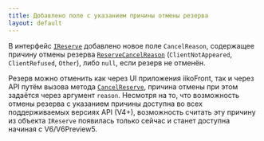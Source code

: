 ```yaml
---
title: Добавлено поле с указанием причины отмены резерва  
layout: default
---
```

В интерфейс [`IReserve`](https://iiko.github.io/front.api.sdk/v6/html/T_Resto_Front_Api_Data_Brd_IReserve.htm) добавлено новое поле `CancelReason`, содержащее причину отмены резерва [`ReserveCancelReason`](https://iiko.github.io/front.api.sdk/v6/html/T_Resto_Front_Api_Data_Brd_ReserveCancelReason.htm) (`ClientNotAppeared`, `ClientRefused`, `Other`), либо `null`, если резерв не отменён.

Резерв можно отменить как через UI приложения iikoFront, так и через API путём вызова метода [`CancelReserve`](https://iiko.github.io/front.api.sdk/v6/html/M_Resto_Front_Api_IOperationService_CancelReserve.htm), причина отмены при этом задаётся через аргумент `reason`. Несмотря на то, что возможность отмены резерва с указанием причины доступна во всех поддерживаемых версиях API (V4+), возможность считать эту причину из объекта `IReserve` появилась только сейчас и станет доступна начиная с V6/V6Preview5.
